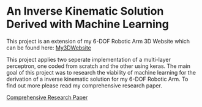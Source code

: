 # An Inverse Kinematic Solution Derived with Machine Learning
This project is an extension of my 6-DOF Robotic Arm 3D Website which can be found here:
[My3DWebsite](https://project.jackiele.ca/)

This project applies two seperate implementation of a multi-layer perceptron, one coded from scratch and the other using keras. The main goal of this project was to research the viability of machine learning for the derivation of a inverse kinematic solution for my 6-DOF Robotic Arm. To find out more please read my comprehensive research paper.

[Comprehensive Research Paper](MLPForIKof6DOFRoboticArm.pdf)